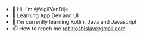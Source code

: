 - 👋 Hi, I’m @VigilVanDijk
- 👀 Learning App Dev and UI
- 🌱 I’m currently learning Kotlin, Java and Javascript 
- 📫 How to reach me rohitjoshislav@gmail.com

<!---
VigilVanDijk/VigilVanDijk is a ✨ special ✨ repository because its `README.md` (this file) appears on your GitHub profile.
You can click the Preview link to take a look at your changes.
--->

